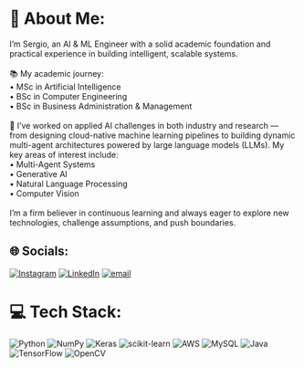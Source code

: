 # 🧠 About Me:
I’m Sergio, an AI & ML Engineer with a solid academic foundation and practical experience in building intelligent, scalable systems.<br><br>📚 My academic journey:<br>	•	MSc in Artificial Intelligence<br>	•	BSc in Computer Engineering<br>	•	BSc in Business Administration & Management<br><br>📂 I’ve worked on applied AI challenges in both industry and research — from designing cloud-native machine learning pipelines to building dynamic multi-agent architectures powered by large language models (LLMs). My key areas of interest include:<br>	•	Multi-Agent Systems<br>	•	Generative AI<br>	•	Natural Language Processing<br>	•	Computer Vision<br><br>I’m a firm believer in continuous learning and always eager to explore new technologies, challenge assumptions, and push boundaries.


## 🌐 Socials:
[![Instagram](https://img.shields.io/badge/Instagram-%23E4405F.svg?logo=Instagram&logoColor=white)](https://instagram.com/sergiogomzz) [![LinkedIn](https://img.shields.io/badge/LinkedIn-%230077B5.svg?logo=linkedin&logoColor=white)](https://linkedin.com/in/sergio-gomez10) [![email](https://img.shields.io/badge/Email-D14836?logo=gmail&logoColor=white)](mailto:sergio.gomez.martin10@gmail.com) 

# 💻 Tech Stack:
![Python](https://img.shields.io/badge/python-3670A0?style=for-the-badge&logo=python&logoColor=ffdd54) ![NumPy](https://img.shields.io/badge/numpy-%23013243.svg?style=for-the-badge&logo=numpy&logoColor=white) ![Keras](https://img.shields.io/badge/Keras-%23D00000.svg?style=for-the-badge&logo=Keras&logoColor=white) ![scikit-learn](https://img.shields.io/badge/scikit--learn-%23F7931E.svg?style=for-the-badge&logo=scikit-learn&logoColor=white) ![AWS](https://img.shields.io/badge/AWS-%23FF9900.svg?style=for-the-badge&logo=amazon-aws&logoColor=white) ![MySQL](https://img.shields.io/badge/mysql-4479A1.svg?style=for-the-badge&logo=mysql&logoColor=white) ![Java](https://img.shields.io/badge/java-%23ED8B00.svg?style=for-the-badge&logo=openjdk&logoColor=white) ![TensorFlow](https://img.shields.io/badge/TensorFlow-%23FF6F00.svg?style=for-the-badge&logo=TensorFlow&logoColor=white) ![OpenCV](https://img.shields.io/badge/opencv-%23white.svg?style=for-the-badge&logo=opencv&logoColor=white)
